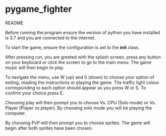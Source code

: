 # pygame_fighter
README

Before running the program ensure the version of python you have installed is 3.7 and you are connected to the internet.

To start the game, ensure the configuration is set to the __init__ class. 

After pressing run, you are greeted with the splash screen, press any button on your keyboard or click the screen to go to the main menu. The game music will then begin to play.

To navigate the menu, use W (up) and S (down) to choose your option of exiting, reading the instructions or playing the game. The traffic light colour corresponding to each option should appear as you press W or S. To confirm your choice press E. 

Choosing play will then prompt you to choose Vs. CPU (Solo mode) or Vs. Player (Player vs player). By choosing solo mode you will be playing the computer. 

By choosing PvP will then prompt you to choose sprites. The game will begin after both sprites have been chosen.
